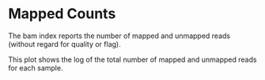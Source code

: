 Mapped Counts
=============

The bam index reports the number of mapped and unmapped reads (without regard for quality or flag).

This plot shows the log of the total number of mapped and unmapped reads for each sample.
